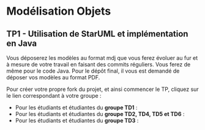 # Modélisation Objets

## TP1 - Utilisation de StarUML et implémentation en Java

Vous déposerez les modèles au format mdj que vous ferez évoluer au fur et à mesure de votre travail en faisant des commits réguliers. Vous ferez de même pour le code Java.
Pour le dépôt final, il vous est demandé de déposer vos modèles au format PDF. 

Pour créer votre propre fork du projet, et ainsi commencer le TP, cliquez sur le lien correspondant à votre groupe :

* Pour les étudiants et étudiantes du **groupe TD1** : 
* Pour les étudiants et étudiantes du **groupe TD2, TD4, TD5 et TD6** : 
* Pour les étudiants et étudiantes du **groupe TD3** : 
